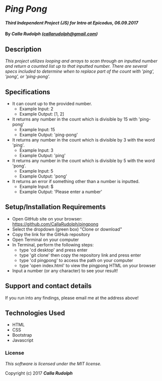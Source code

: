 # _Ping Pong_

#### _Third Independent Project (JS) for Intro at Epicodus, 06.09.2017_

#### By _**Calla Rudolph (<callarudolph@gmail.com>)**_

## Description

_This project utilizes looping and arrays to scan through an inputted number and return a counted list up to that inputted number. There are several specs included to determine when to replace part of the count with 'ping', 'pong', or 'ping-pong'._

## Specifications

* It can count up to the provided number.
  * Example Input: 2
  * Example Output: [1, 2]
* It returns any number in the count which is divisible by 15 with 'ping-pong'
  * Example Input: 15
  * Example Output: 'ping-pong'
* It returns any number in the count which is divisible by 3 with the word 'ping'.
  * Example Input: 3
  * Example Output: 'ping'
* It returns any number in the count which is divisible by 5 with the word 'pong'.
  * Example Input: 5
  * Example Output: 'pong'
* It returns an error if something other than a number is inputted.
  * Example Input: $
  * Example Output: 'Please enter a number'

## Setup/Installation Requirements

* Open GitHub site on your browser: https://github.com/CallaRudolph/pingpong
* Select the dropdown (green box) "Clone or download"
* Copy the link for the GitHub repository
* Open Terminal on your computer
* In Terminal, perform the following steps:
  * type 'cd desktop' and press enter
  * type 'git clone' then copy the repository link and press enter
  * type 'cd pingpong' to access the path on your computer
  * type 'open index.html' to view the pingpong HTML on your browser
* Input a number (or any character) to see your result!

## Support and contact details

If you run into any findings, please email me at the address above!

## Technologies Used

* HTML
* CSS
* Bootstrap
* Javascript

### License

_This software is licensed under the MIT license._

Copyright (c) 2017 **_Calla Rudolph_**
